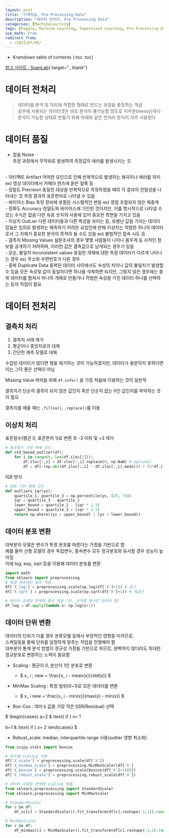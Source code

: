 ```yaml
---
layout: post
title: "기계학습, Pre-Processing Data"
description: "데이터 전처리, Pre Processing Data"
categories: [MachineLearning]
tags: [Kaggle, Machine Learning, Supervised Learning, Pre Processing Data]
use_math: true
redirect_from:
  - /2021/07/08/
---
```


* Kramdown table of contents
{:toc .toc}

[참고 사이트 : SuanLab](http://suanlab.com/){:target="_ blank"}    

# 데이터 전처리     

> 데이터를 분석 및 처리에 적합한 형태로 만드는 과정을 총칭하는 개념    
> 실무에 사용되는 데이터셋은 바로 분석이 불가능할 정도로 지저분(messy)하다       
> 분석이 가능한 상태로 만들기 위해 아래와 같은 전처리 방식이 자주 사용된다      

# 데이터 품질

- 잡음 Noise     
측정 과정에서 무작위로 발생하여 측정값의 에러를 발생시키는 것     
<br/>
- 아티펙트 Artifact      
어떠한 요인으로 인해 반복적으로 발생하는 왜곡이나 에러를 의미        
ex) 영상 데이터에서 카메라 렌즈에 묻은 얼룩 등      
<br/>
- 정밀도 Precision       
동일한 대상을 반복적으로 측정하였을 때의 각 결과의 친밀성을 나타내는 것       
측정 결과의 표준편차로 나타낼 수 있음      
<br/>
- 바이어스 Bias
측정 장비에 포함된 시스템적인 변동        
ex) 영점 조절되지 않은 체중계
<br/>
- 정확도 Accuracy
정밀도와 바이어스에 기인한 것이지만, 이를 명시적으로 나타낼 수 있는 수식은 없음    
다만 유효 숫자의 사용에 있어 중요한 측면을 가지고 있음    
<br/>
- 이상치 OutLier
다른 데이터들과 다른 특성을 보이는 등, 유별난 값을 가지는 데이터     
잡음은 임의로 발생하는 예측하기 어려운 요임인에 반해    
이상치는 적법한 하나의 데이터로서 그 자체가 중요한 분석의 목적이 될 수도 있음    
ex) 불법적인 접속 시도 등     
<br/>
- 결측치 Missing Values     
설문조사의 경우 몇몇 사람들이 나이나 몸무게 등 사적인 정보를 공개하기 꺼려하며, 이러한 값은 결측값으로 남게되는 경우가 있음      
<br/>
- 모순, 불일치 Inconsistent values      
동일한 개체에 대한 측정 데이터가 다르게 나타나는 경우    
ex) 주소와 우편번호가 다른 경우    
<br/>
- 중복 Duplicate Data    
중복된 데이터 사이에서도 속성의 차이나 값의 불일치가 발생할 수 있음    
모든 속성및 값이 동일하다면 하나를 삭제하면 되지만,     
그렇지 않은 경우에는 중복 데이터를 합쳐서 하나의 개체로 만들거나     
적법한 속성을 가진 데이터 하나를 선택하는 등의 작업이 필요    

# 데이터 전처리

## 결측치 처리    

1. 결측치 사례 제거    
2. 평균이나 중앙치로의 대체    
3. 간단한 예측 모델로 대체    

수집된 데이터가 많다면 행을 제거하는 것이 가능하겠지만, 데이터가 충분하지 못하다면 이는 그닥 좋은 선택이 아님    

Missing Value 파악을 위해 `df.info()` 을 가장 처음에 이용하는 것이 일반적    

결측치가 단순히 결측이 되지 않은 값인지 혹은 단순히 없는 0인 값인지를 파악하는 것이 필요    

결측치를 매꿀 때는 `.fillna()`, `.replace()`를 이용

## 이상치 처리

표준점수(평균 0, 표준편차 1)로 변환 후 -3 이하 및 +3 제거

~~~ python
# 표준점수 기반 예제 코드
def std_based_outlier(df):
    for i in range(0, len(df.iloc[1])): 
        df.iloc[:,i] = df.iloc[:,i].replace(0, np.NaN) # optional
        df = df[~(np.abs(df.iloc[:,i] - df.iloc[:,i].mean()) > (3*df.iloc[:,i].std()))].fillna(0)
~~~


IQR 방식

~~~ python
# IQR 기반 예제 코드
def outliers_iqr(ys):
    quartile_1, quartile_3 = np.percentile(ys, [25, 75])
    iqr = quartile_3 - quartile_1
    lower_bound = quartile_1 - (iqr * 1.5)
    upper_bound = quartile_3 + (iqr * 1.5)
    return np.where((ys > upper_bound) | (ys < lower_bound))
~~~

## 데이터 분포 변환
대부분의 모델은 변수가 특정 분포를 따른다는 가정을 기반으로 함      
예를 들어 선형 모델의 경우 독립변수, 종속변수 모두 정규분포와 유사할 경우 성능이 높아짐       
이에 log, exp, sqrt 등을 이용해 데이터 분포를 변환    

~~~ python
import math
from sklearn import preprocessing
# 특정 변수에만 함수 적용
df['X_log'] = preprocessing.scale(np.log(df['X']+1)) # 로그
df['X_sqrt'] = preprocessing.scale(np.sqrt(df['X']+1)) # 제곱근

# 데이터 프레임 전체에 함수 적용 (단, 숫자형 변수만 있어야 함)
df_log = df.apply(lambda x: np.log(x+1))     
~~~

## 데이터 단위 변환

데이터의 단위가 다를 경우 분류모델 등에서 부정적인 영향을 미치므로,         
스케일링을 통해 단위를 일정하게 맞추는 작업을 진행해야 함   
대부분의 통계 분석 방법이 정규성 가정을 기반으로 하므로, 완벽하지 않더라도 최대한 정규분포로 변환하는 노력이 필요함

- Scaling : 평균이 0, 분산이 1인 분포로 변환     
    - $ x_ i \; new = \frac{x_ i - mean(x)}{std(x)} $        

- MinMax Scaling : 특정 범위(0~1)로 모든 데이터를 변환     
    - $ x_ i  new = \frac{x_ i - min(x)}{max(x) - min(x)} $   

- Box-Cox : 여러 k 값중 가장 작은 SSR(Residual) 선택      

$
\begin{cases}
 a=2 & \text{ if } x= 1 <br/>  
 b=1 & \text{ if } x= 2
\end{cases}
$


- Robust_scale: median, interquartile range 사용(outlier 영향 최소화)
     

~~~ python
from scipy.stats import boxcox

# 변수별 scaling 적용
df['X_scale'] = preprocessing.scale(df['X']) 
df['X_minmax_scale'] = preprocessing.MinMaxScaler(df['X']
df['X_boxcox'] = preprocessing.scale(boxcox(df['X']+1)[0])
df['X_robust_scale'] = preprocessing.robust_scale(df['X'])

# 데이터 프레임 전체에 scaling 적용
from sklearn.preprocessing import StandardScaler
from sklearn.preprocessing import MinMaxScaler

# StandardScaler
for c in df:
    df_sc[c] = StandardScaler().fit_transform(df[c].reshape(-1,1)).round(4)

# MinMaxScaler
for c in df:
    df_minmax[c] = MinMaxScaler().fit_transform(df[c].reshape(-1,1).round(4))
~~~
